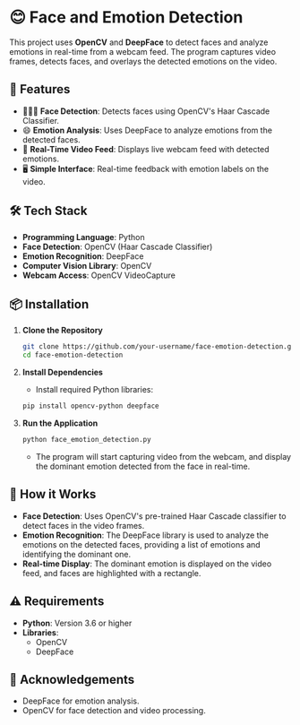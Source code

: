 # 😊 Face and Emotion Detection

This project uses **OpenCV** and **DeepFace** to detect faces and analyze emotions in real-time from a webcam feed. The program captures video frames, detects faces, and overlays the detected emotions on the video.

## 🚀 Features

* 🧑‍🤝‍🧑 **Face Detection**: Detects faces using OpenCV's Haar Cascade Classifier.
* 😄 **Emotion Analysis**: Uses DeepFace to analyze emotions from the detected faces.
* 🎥 **Real-Time Video Feed**: Displays live webcam feed with detected emotions.
* 🖥️ **Simple Interface**: Real-time feedback with emotion labels on the video.

## 🛠️ Tech Stack

* **Programming Language**: Python
* **Face Detection**: OpenCV (Haar Cascade Classifier)
* **Emotion Recognition**: DeepFace
* **Computer Vision Library**: OpenCV
* **Webcam Access**: OpenCV VideoCapture

## 📦 Installation

1. **Clone the Repository**
   ```bash
   git clone https://github.com/your-username/face-emotion-detection.git
   cd face-emotion-detection
   ```

2. **Install Dependencies**
   * Install required Python libraries:
   ```bash
   pip install opencv-python deepface
   ```

3. **Run the Application**
   ```bash
   python face_emotion_detection.py
   ```
   * The program will start capturing video from the webcam, and display the dominant emotion detected from the face in real-time.

## 🔧 How it Works

* **Face Detection**: Uses OpenCV's pre-trained Haar Cascade classifier to detect faces in the video frames.
* **Emotion Recognition**: The DeepFace library is used to analyze the emotions on the detected faces, providing a list of emotions and identifying the dominant one.
* **Real-time Display**: The dominant emotion is displayed on the video feed, and faces are highlighted with a rectangle.

## ⚠️ Requirements

* **Python**: Version 3.6 or higher
* **Libraries**:
  * OpenCV
  * DeepFace

## 🙌 Acknowledgements

* DeepFace for emotion analysis.
* OpenCV for face detection and video processing.

